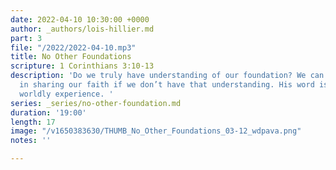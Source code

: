 ```yaml
---
date: 2022-04-10 10:30:00 +0000
author: _authors/lois-hillier.md
part: 3
file: "/2022/2022-04-10.mp3"
title: No Other Foundations
scripture: 1 Corinthians 3:10-13
description: 'Do we truly have understanding of our foundation? We can’t be effective
  in sharing our faith if we don’t have that understanding. His word is more than
  worldly experience. '
series: _series/no-other-foundation.md
duration: '19:00'
length: 17
image: "/v1650383630/THUMB_No_Other_Foundations_03-12_wdpava.png"
notes: ''

---
```

